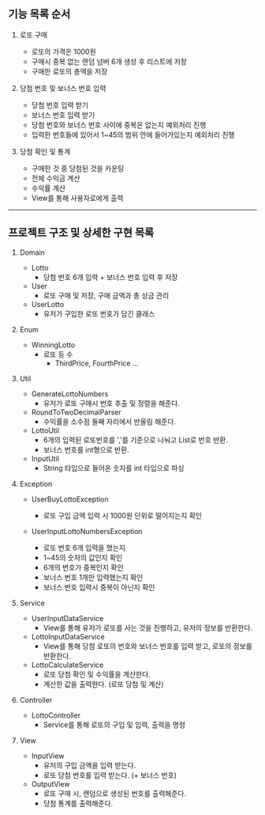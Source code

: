 ## 기능 목록 순서

1. 로또 구매
    - 로또의 가격은 1000원
    - 구매시 중복 없는 랜덤 넘버 6개 생성 후 리스트에 저장
    - 구매한 로또의 총액을 저장

2. 당첨 번호 및 보너스 번호 입력
    - 당첨 번호 입력 받기
    - 보너스 번호 입력 받기
    - 당첨 번호와 보너스 번호 사이에 중복은 없는지 예외처리 진행
    - 입력한 번호들에 있어서 1~45의 범위 안에 들어가있는지 예외처리 진행

3. 당첨 확인 및 통계
    - 구매한 것 중 당첨된 것을 카운팅
    - 전체 수익금 계산
    - 수익률 계산
    - View를 통해 사용자로에게 출력

---

## 프로젝트 구조 및 상세한 구현 목록

1. Domain
    - Lotto
        - 당첨 번호 6개 입력 + 보너스 번호 입력 후 저장
    - User
        - 로또 구매 및 저장, 구매 금액과 총 상금 관리
    - UserLotto
        - 유저가 구입한 로또 번호가 담긴 클래스

2. Enum
    - WinningLotto
        - 로또 등 수
            - ThirdPrice, FourthPrice ...

3. Util
    - GenerateLottoNumbers
        - 유저가 로또 구매시 번호 추출 및 정렬을 해준다.
    - RoundToTwoDecimalParser
        - 수익률을 소수점 둘째 자리에서 반올림 해준다.
    - LottoUtil
        - 6개의 입력된 로또번호를 ','를 기준으로 나눠고 List<Integer>로 번호 반환.
        - 보너스 번호를 int형으로 반환.
    - InputUtil
        - String 타입으로 들어온 숫자를 int 타입으로 파싱


4. Exception
    - UserBuyLottoException
        - 로또 구입 금액 입력 시 1000원 단위로 떨어지는지 확인

    - UserInputLottoNumbersException
        - 로또 번호 6개 입력을 했는지
        - 1~45의 숫자의 값인지 확인
        - 6개의 번호가 중복인지 확인
        - 보너스 번호 1개만 입력했는지 확인
        - 보너스 번호 입력시 중복이 아닌지 확인

5. Service
    - UserInputDataService
        - View를 통해 유저가 로또를 사는 것을 진행하고, 유저의 정보를 반환한다.
    - LottoInputDataService
        - View를 통해 당첨 로또의 번호와 보너스 번호를 입력 받고, 로또의 정보를 반환한다.
    - LottoCalculateService
        - 로또 당첨 확인 및 수익률을 계산한다.
        - 계산한 값을 출력한다. (로또 당첨 및 계산)

6. Controller
    - LottoController
        - Service를 통해 로또의 구입 및 입력, 출력을 명령

7. View
    - InputView
        - 유저의 구입 금액을 입력 받는다.
        - 로또 당첨 번호를 입력 받는다. (+ 보너스 번호)
    - OutputView
        - 로또 구매 시, 랜덤으로 생성된 번호를 출력해준다.
        - 당첨 통계를 출력해준다.